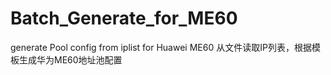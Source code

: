 # Batch_Generate_for_ME60
generate Pool config from iplist for Huawei ME60
从文件读取IP列表，根据模板生成华为ME60地址池配置
